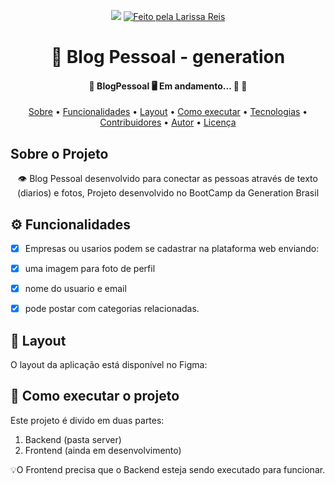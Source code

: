 <p align="center">
   
   
  <img al= "capa blog" src= "![capablog](https://user-images.githubusercontent.com/79121527/114434101-002a3600-9b99-11eb-96e1-f84671dd0e32.png)">
  


   <a href="https://github.com/laroreis">
    <img alt="Feito pela Larissa Reis" src="https://img2.gratispng.com/20180824/jtl/kisspng-computer-icons-logo-portable-network-graphics-clip-icons-for-free-iconza-circle-social-5b7fe46b0bac53.1999041115351082030478.jpg1">
  </a>
  
  <h1 align="center"> 📱 Blog Pessoal - generation</h1>
  
  <h4 align="center"> 
	🚧  BlogPessoal 🖥️ Em andamento... 🚀 🚧
</h4>
  
  
  <p align="center">
 <a href="#-sobre-o-projeto">Sobre</a> •
 <a href="#-funcionalidades">Funcionalidades</a> •
 <a href="#-layout">Layout</a> • 
 <a href="#-como-executar-o-projeto">Como executar</a> • 
 <a href="#-tecnologias">Tecnologias</a> • 
 <a href="#-contribuidores">Contribuidores</a> • 
 <a href="#-autor">Autor</a> • 
 <a href="#user-content--licença">Licença</a>
</p>

##  Sobre o Projeto
<p align="center"> 👁️ Blog Pessoal desenvolvido para conectar as pessoas através de texto (diarios) e fotos,
   Projeto desenvolvido no BootCamp da Generation Brasil </p>
   
   
## ⚙️ Funcionalidades

- [x] Empresas ou usarios podem se cadastrar na plataforma web enviando:
- [x] uma imagem para foto de perfil
- [x] nome do usuario e email
- [x] pode postar com categorias relacionadas.


## 🎨 Layout

O layout da aplicação está disponível no Figma:


## 🚀 Como executar o projeto

Este projeto é divido em duas partes:
1. Backend (pasta server) 
2. Frontend (ainda em desenvolvimento)

💡O Frontend precisa que o Backend esteja sendo executado para funcionar.
